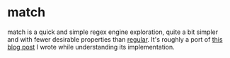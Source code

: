 # match

match is a quick and simple regex engine exploration, quite a bit simpler and with fewer desirable properties than [regular](https://github.com/mtn/regular). It's roughly a port of [this blog post](https://nickdrane.com/build-your-own-regex/) I wrote while understanding its implementation.
